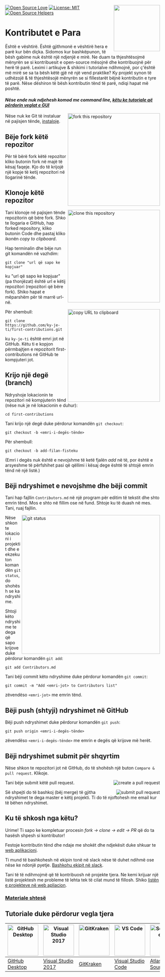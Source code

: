 [![Open Source Love](https://firstcontributions.github.io/open-source-badges/badges/open-source-v1/open-source.svg)](https://github.com/firstcontributions/open-source-badges)
[<img align="right" width="150" src="https://firstcontributions.github.io/assets/Readme/join-slack-team.png">](https://join.slack.com/t/firstcontributors/shared_invite/zt-vchl8cde-S0KstI_jyCcGEEj7rSTQiA)
[![License: MIT](https://img.shields.io/badge/License-MIT-green.svg)](https://opensource.org/licenses/MIT)
[![Open Source Helpers](https://www.codetriage.com/roshanjossey/first-contributions/badges/users.svg)](https://www.codetriage.com/roshanjossey/first-contributions)


# Kontributet e Para


Është e vështirë. Është gjithmonë e vështirë hera e parë kur bën diçka. Sidomos kur bashkëpunon, të bësh gabime nuk është një ndjenjë e mirë. Ne duam ta thjeshtësojmë mënyrën se si kontribuesit e open-source mësojnë dhe kontribuojnë për herë të parë.
Leximi i artikujve & shikimi i tutorialve ndihmojnë, por ç'është më mirë se sa ta bësh këtë gjë në një vend praktike? Ky projekt synon të udhëzojë & të thjeshtësojë mënyrën se si fillestarët bëjnë kontributin e tyre të parë. Nëse dëshiron të bësh kontributin tënd të parë, ndiqi hapat më poshtë.

#### *Nëse ende nuk ndjehesh komod me command line, [këtu ke tutoriale që përdorin veglat e GUI](#Tutoriale-duke-përdorur-vegla-tjera )*

<img align="right" width="300" src="https://firstcontributions.github.io/assets/Readme/fork.png" alt="fork this repository" />

Nëse nuk ke Git të instaluar në pajisjen tënde, [instaloje]( https://help.github.com/articles/set-up-git/).

## Bëje fork këtë repozitor

Për të bërë fork këtë repozitor kliko butonin fork në majë të kësaj faqeje. Kjo do të krijojë një kopje të ketij repozitori në llogarinë tënde.

## Klonoje këtë repozitor

<img align="right" width="300" src="https://firstcontributions.github.io/assets/Readme/clone.png" alt="clone this repository" />

Tani klonoje në pajisjen tënde repozitorin që bëre fork. Shko te llogaria e GitHub, hap forked repository, kliko butonin Code dhe pastaj kliko ikonën *copy to clipboard*.

Hap terminalin dhe bëje run git komandën në vazhdim:

```
git clone "url që sapo ke kopjuar"
```
ku "url që sapo ke kopjuar" (pa thonjëzat) është url e këtij repozitori (repozitori që bëre fork). Shiko hapat e mëparshëm për të marrë url-në.

<img align="right" width="300" src="https://firstcontributions.github.io/assets/Readme/copy-to-clipboard.png" alt="copy URL to clipboard" />

Për shembull:
```
git clone https://github.com/ky-je-ti/first-contributions.git
```
ku `ky-je-ti` është emri jot në GitHub. Këtu ti e kopjon përmbajtjen e repozitorit first-contributions në GitHub te kompjuteri jot.

## Krijo një degë (branch)

Ndryshoje lokacionin te repozitori në kompjuterin tënd (nëse nuk je në lokacionin e duhur):

```
cd first-contributions
```
Tani krijo një degë duke përdorur komandën `git checkout`:
```
git checkout -b <emri-i-degës-tënde>
```

Për shembull:
```
git checkout -b add-filan-fisteku
```
(Emri i degës nuk është e nevojshme të ketë fjalën *add* në të, por është e arsyeshme të përfshihet pasi që qëllimi i kësaj dege është të shtojë emrin tënd në një listë.)

## Bëji ndryshimet e nevojshme dhe bëji commit

Tani hap fajllin `Contributors.md` në një program për editim të tekstit dhe shto emrin tënd. Mos e shto në fillim ose në fund. Shtoje ku të duash në mes. Tani, ruaj fajllin.

<img align="right" width="450" src="https://firstcontributions.github.io/assets/Readme/git-status.png" alt="git status" />


Nëse shkon te lokacioni i projektit dhe e ekzekuton komandën `git status`, do shohësh se ka ndryshime.


Shtoji këto ndryshime te dega që sapo krijove duke përdorur komandën `git add`:

```
git add Contributors.md
```

Tani bëji commit këto ndryshime duke përdorur komandën `git commit`:
```
git commit -m "Add <emri-jot> to Contributors list"
```
zëvendëso `<emri-jot>` me emrin tënd.

## Bëji push (shtyji) ndryshimet në GitHub

Bëji push ndryshimet duke përdorur komandën `git push`: 
```
git push origin <emri-i-degës-tënde>
```
zëvendëso `<emri-i-degës-tënde>` me emrin e degës që krijove më herët.

## Bëji ndryshimet submit për shqyrtim

Nëse shkon te repozitori jot në GitHub, do të shohësh një buton `Compare & pull request`. Klikoje.

<img style="float: right;" src="https://firstcontributions.github.io/assets/Readme/compare-and-pull.png" alt="create a pull request" />

Tani bëje submit këtë pull request.

<img style="float: right;" src="https://firstcontributions.github.io/assets/Readme/submit-pull-request.png" alt="submit pull request" />

Së shpejti do të bashkoj (bëj merge) të gjitha ndryshimet te dega master e këtij projekti. Ti do të njoftohesh me email kur të bëhen ndryshimet.

## Ku të shkosh nga këtu?

Urime!  Ti sapo ke kompletuar procesin _fork -> clone -> edit -> PR_ që do ta hasësh shpesh si kontributor!

Festoje kontributin tënd dhe ndaje me shokët dhe ndjekësit duke shkuar te  [web aplikacioni](https://firstcontributions.github.io/#social-share).

Ti mund të bashkohesh në ekipin tonë në slack nëse të duhet ndihmë ose nëse ke ndonjë pyetje. [Bashkohu ekipit në slack](https://join.slack.com/t/firstcontributors/shared_invite/zt-vchl8cde-S0KstI_jyCcGEEj7rSTQiA).

Tani të të ndihmojmë që të kontribuosh në projekte tjera. Ne kemi krijuar një listë projektesh me probleme të lehta tek të cilat mund të fillosh. Shiko [listën e projekteve në web apliacion](https://firstcontributions.github.io/#project-list).

### [Materiale shtesë](additional-material/git_workflow_scenarios/additional-material.md)


## Tutoriale duke përdorur vegla tjera

| <a href="github-desktop-tutorial.md"><img alt="GitHub Desktop" src="https://desktop.github.com/images/desktop-icon.svg" width="100"></a> | <a href="github-windows-vs2017-tutorial.md"><img alt="Visual Studio 2017" src="https://upload.wikimedia.org/wikipedia/commons/c/cd/Visual_Studio_2017_Logo.svg" width="100"></a> | <a href="gitkraken-tutorial.md"><img alt="GitKraken" src="./assets/gk-icon.png" width="100"></a> | <a href="github-windows-vs-code-tutorial.md"><img alt="VS Code" src="https://upload.wikimedia.org/wikipedia/commons/2/2d/Visual_Studio_Code_1.18_icon.svg" width=100></a> | <a href="sourcetree-macos-tutorial.md"><img alt="Sourcetree App" src="https://wac-cdn.atlassian.com/dam/jcr:81b15cde-be2e-4f4a-8af7-9436f4a1b431/Sourcetree-icon-blue.svg" width=100></a> | <a href="github-windows-intellij-tutorial.md"><img alt="IntelliJ IDEA" src="https://upload.wikimedia.org/wikipedia/commons/d/d5/IntelliJ_IDEA_Logo.svg" width=100></a> |
| ------------------------------------------------------------ | ------------------------------------------------------------ | ------------------------------------------------------------ | ------------------------------------------------------------ | ------------------------------------------------------------ | ------------------------------------------------------------ |
| [GitHub Desktop](gui-tool-tutorials/github-desktop-tutorial.md)                 | [Visual Studio 2017](gui-tool-tutorials/github-windows-vs2017-tutorial.md)      | [GitKraken](gui-tool-tutorials/gitkraken-tutorial.md)                           | [Visual Studio Code](gui-tool-tutorials/github-windows-vs-code-tutorial.md)     | [Atlassian Sourcetree](gui-tool-tutorials/sourcetree-macos-tutorial.md)         | [IntelliJ IDEA](gui-tool-tutorials/github-windows-intellij-tutorial.md)         |

